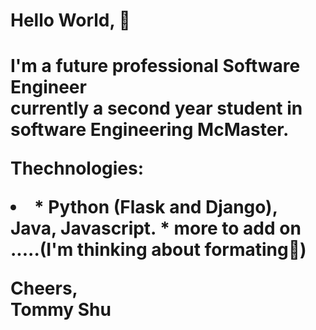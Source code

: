 <h1> Hello World, 👋 <h1>

<p>I'm a future professional Software Engineer 
  <br>
  currently a second year student in software Engineering McMaster.
  
  Thechnologies:
  <li>
    * Python (Flask and Django), Java, Javascript.
    * more to add on .....(I'm thinking about formating🤔)
  </li>
  
 Cheers,
 <br>
 Tommy Shu
 </p>
<!--
**qstommyshu/qstommyshu** is a ✨ _special_ ✨ repository because its `README.md` (this file) appears on your GitHub profile.

Here are some ideas to get you started:

- 🔭 I’m currently working on ...
- 🌱 I’m currently learning ...
- 👯 I’m looking to collaborate on ...
- 🤔 I’m looking for help with ...
- 💬 Ask me about ...
- 📫 How to reach me: ...
- 😄 Pronouns: ...
- ⚡ Fun fact: ...
-->
